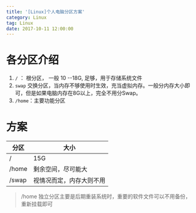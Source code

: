 ```yaml
---
title: '[Linux]个人电脑分区方案'
category: Linux
tag: Linux
date: 2017-10-11 12:00:00
---
```


# 各分区介绍

1. `/` ： 根分区， 一般 10 --18G, 足够，用于存储系统文件
2. `swap` 交换分区，当内存不够使用时生效，充当虚拟内存。一般分内存大小即可，但是如果电脑内存在8G以上，完全不用分Swap。
3. `/home`：主要功能分区

# 方案

|   分区  | 大小    |
|-----|-----|
| /  |   15G  |
| /home | 剩余空间，尽可能大 |
| /swap   |   视情况而定，内存大则不用  |

> /home 独立分区主要是后期重装系统时，重要的软件文件可以不用备份，重新挂载即可
